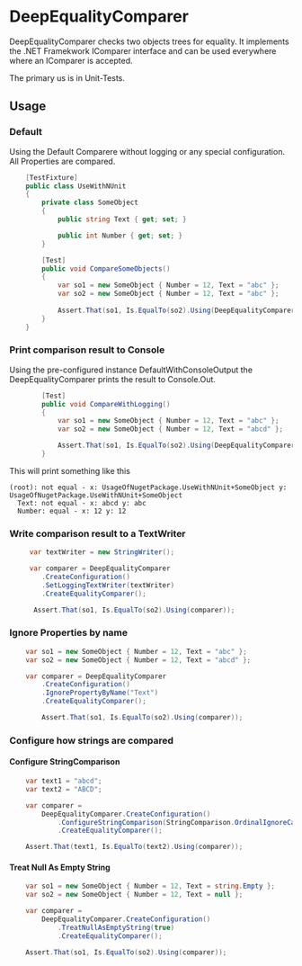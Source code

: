 ﻿# DeepEqualityComparer

DeepEqualityComparer checks two objects trees for equality.
It implements the .NET Framekwork IComparer interface and can be used everywhere where an IComparer
is accepted.

The primary us is in Unit-Tests.

## Usage

### Default

Using the Default Comparere without logging or any special configuration.
All Properties are compared.


```csharp
    [TestFixture]
    public class UseWithNUnit
    {
        private class SomeObject
        {
            public string Text { get; set; }

            public int Number { get; set; }
        }

        [Test]
        public void CompareSomeObjects()
        {
            var so1 = new SomeObject { Number = 12, Text = "abc" };
            var so2 = new SomeObject { Number = 12, Text = "abc" };
            
            Assert.That(so1, Is.EqualTo(so2).Using(DeepEqualityComparer.Default));
        }
    }
```

### Print comparison result to Console

Using the pre-configured instance DefaultWithConsoleOutput the DeepEqualityComparer prints the result
to Console.Out.

```csharp
        [Test]
        public void CompareWithLogging()
        {
            var so1 = new SomeObject { Number = 12, Text = "abc" };
            var so2 = new SomeObject { Number = 12, Text = "abcd" };

            Assert.That(so1, Is.EqualTo(so2).Using(DeepEqualityComparer.DefaultWithConsoleOutput));
        }
```

This will print something like this

    (root): not equal - x: UsageOfNugetPackage.UseWithNUnit+SomeObject y: UsageOfNugetPackage.UseWithNUnit+SomeObject
      Text: not equal - x: abcd y: abc
      Number: equal - x: 12 y: 12


### Write comparison result to a TextWriter

```csharp
     var textWriter = new StringWriter();

     var comparer = DeepEqualityComparer
        .CreateConfiguration()
        .SetLoggingTextWriter(textWriter)
        .CreateEqualityComparer();

      Assert.That(so1, Is.EqualTo(so2).Using(comparer));
```

### Ignore Properties by name

```csharp
    var so1 = new SomeObject { Number = 12, Text = "abc" };
    var so2 = new SomeObject { Number = 12, Text = "abcd" };

    var comparer = DeepEqualityComparer
        .CreateConfiguration()
        .IgnorePropertyByName("Text")
        .CreateEqualityComparer();

        Assert.That(so1, Is.EqualTo(so2).Using(comparer));
```

### Configure how strings are compared

#### Configure StringComparison

```csharp
    var text1 = "abcd";
    var text2 = "ABCD";

    var comparer =
        DeepEqualityComparer.CreateConfiguration()
            .ConfigureStringComparison(StringComparison.OrdinalIgnoreCase)
            .CreateEqualityComparer();

    Assert.That(text1, Is.EqualTo(text2).Using(comparer));
```

#### Treat Null As Empty String

```csharp
    var so1 = new SomeObject { Number = 12, Text = string.Empty };
    var so2 = new SomeObject { Number = 12, Text = null };

    var comparer = 
        DeepEqualityComparer.CreateConfiguration()
            .TreatNullAsEmptyString(true)
            .CreateEqualityComparer();

    Assert.That(so1, Is.EqualTo(so2).Using(comparer));
```
